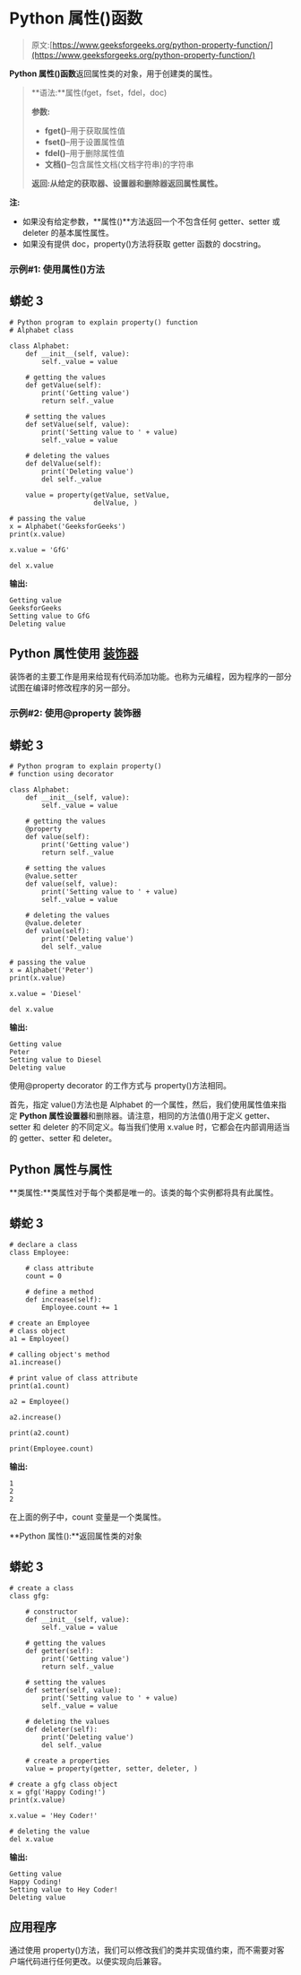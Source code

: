 # Python 属性()函数

> 原文:[https://www.geeksforgeeks.org/python-property-function/](https://www.geeksforgeeks.org/python-property-function/)

**Python 属性()函数**返回属性类的对象，用于创建类的属性。

> **语法:**属性(fget，fset，fdel，doc)
> 
> **参数:**
> 
> *   **fget()**–用于获取属性值
> *   **fset()**–用于设置属性值
> *   **fdel()**–用于删除属性值
> *   **文档()**–包含属性文档(文档字符串)的字符串
> 
> **返回:**从给定的**获取器、设置器和删除器返回属性属性。**

**注:**

*   如果没有给定参数，**属性()**方法返回一个不包含任何 getter、setter 或 deleter 的基本属性属性。
*   如果没有提供 doc，property()方法将获取 getter 函数的 docstring。

### **示例#1:** 使用属性()方法

## 蟒蛇 3

```
# Python program to explain property() function
# Alphabet class

class Alphabet:
    def __init__(self, value):
        self._value = value

    # getting the values
    def getValue(self):
        print('Getting value')
        return self._value

    # setting the values
    def setValue(self, value):
        print('Setting value to ' + value)
        self._value = value

    # deleting the values
    def delValue(self):
        print('Deleting value')
        del self._value

    value = property(getValue, setValue,
                     delValue, )

# passing the value
x = Alphabet('GeeksforGeeks')
print(x.value)

x.value = 'GfG'

del x.value
```

**输出:**

```
Getting value
GeeksforGeeks
Setting value to GfG
Deleting value
```

## Python 属性**使用** [**装饰器**](https://www.geeksforgeeks.org/decorators-in-python/)

装饰者的主要工作是用来给现有代码添加功能。也称为元编程，因为程序的一部分试图在编译时修改程序的另一部分。

### **示例#2:** 使用@property 装饰器

## 蟒蛇 3

```
# Python program to explain property()
# function using decorator

class Alphabet:
    def __init__(self, value):
        self._value = value

    # getting the values
    @property
    def value(self):
        print('Getting value')
        return self._value

    # setting the values
    @value.setter
    def value(self, value):
        print('Setting value to ' + value)
        self._value = value

    # deleting the values
    @value.deleter
    def value(self):
        print('Deleting value')
        del self._value

# passing the value
x = Alphabet('Peter')
print(x.value)

x.value = 'Diesel'

del x.value
```

**输出:**

```
Getting value
Peter
Setting value to Diesel
Deleting value
```

使用@property decorator 的工作方式与 property()方法相同。

首先，指定 value()方法也是 Alphabet 的一个属性，然后，我们使用属性值来指定 **Python 属性设置器**和删除器。请注意，相同的方法值()用于定义 getter、setter 和 deleter 的不同定义。每当我们使用 x.value 时，它都会在内部调用适当的 getter、setter 和 deleter。

## Python 属性与属性

**类属性:**类属性对于每个类都是唯一的。该类的每个实例都将具有此属性。

## 蟒蛇 3

```
# declare a class
class Employee:

    # class attribute
    count = 0

    # define a method
    def increase(self):
        Employee.count += 1

# create an Employee
# class object
a1 = Employee()

# calling object's method
a1.increase()

# print value of class attribute
print(a1.count)

a2 = Employee()

a2.increase()

print(a2.count)

print(Employee.count)
```

**输出:**

```
1
2
2
```

在上面的例子中，count 变量是一个类属性。

**Python 属性():**返回属性类的对象

## 蟒蛇 3

```
# create a class
class gfg:

    # constructor
    def __init__(self, value):
        self._value = value

    # getting the values
    def getter(self):
        print('Getting value')
        return self._value

    # setting the values
    def setter(self, value):
        print('Setting value to ' + value)
        self._value = value

    # deleting the values
    def deleter(self):
        print('Deleting value')
        del self._value

    # create a properties
    value = property(getter, setter, deleter, )

# create a gfg class object
x = gfg('Happy Coding!')
print(x.value)

x.value = 'Hey Coder!'

# deleting the value
del x.value
```

**输出:**

```
Getting value
Happy Coding!
Setting value to Hey Coder!
Deleting value
```

## **应用程序**

通过使用 property()方法，我们可以修改我们的类并实现值约束，而不需要对客户端代码进行任何更改。以便实现向后兼容。